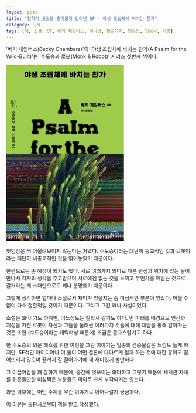 ```yaml
---
layout: post
title: "철학적 고찰을 흥미롭게 담아낸 SF - 야생 조립체에 바치는 찬가"
category: 도서
tags: [책, 소설, SF, 베키 체임버스, 이나경, 황금가지, 민음인, 민음사, 서평]
---
```


'베키 체임버스(Becky Chambers)'의
'야생 조립체에 바치는 찬가(A Psalm for the Wild-Built)'는
'수도승과 로봇(Monk & Robot)' 시리즈 첫번째 책이다.

![표지](/images/book/monk-and-robot-1-a-psalm-for-the-wild-built-book.jpg)

첫인상은 썩 어울려보이지 않는다는 거였다.
수도승이라는 대단히 종교적인 것과
로봇이라는 대단히 비종교적인 것을 엮어놓았기 때문이다.

한편으로는 좀 예상이 되기도 했다.
서로 여러가지 의미로 다른 관점과 위치에 있는 둘이 만나서
각자의 생각을 주고받으며
서로에겐 없는 것을 느끼고 무언가를 깨닫는 것으로 갈거라는 게
소재만으로도 꽤나 분명했기 때문이다.

그렇게 생각하면 얼마나 소설로서 재미가 있을지는 좀 미심쩍인 부분이 있었다.
어쩔 수 없이 다소 철할적일 것이기 때문이다.
그리고 그건 꽤나 사실이었다.

소설은 SF이기도 하지만, 어느정도는 철학서 같기도 하다.
먼 미래를 배경으로 인간과 지성을 가진 로봇이
자신과 그들을 둘러싼 여러가지 것들에 대해 대담을 통해 알아가는 것은
또한 (수도승이라는 캐릭터성 때문에) 조금은 종교스럽기도 하다.

한 수도승의 의문 해소를 위한 여정을 그린 이야기는
일종의 간증물같은 느낌도 들게 하지만,
SF적인 아이디어나 이 둘이 어떤 결론에 다다르게 될까 하는 것에 대한 흥미도 떨어뜨리지 않으며
끝까지 잘 끌어가기에 꽤 재미있게 볼만하다.

그 이끌어감을 꽤 잘하기 때문에,
중간에 엿보이는 의아하고 그렇기 때문에 세계관 자체를 뒤흔들만한 미심쩍은 부분들도
의외로 크게 부각되지는 않는다.

<!--
로봇이 지성이 있음을 호소하자 그것을 인정하고 그들의 의사를 인간들이 존중했다는 전제 자체가 그렇다.
인간이 그런 정도라도 이기적이지 않고 공존할 수 있는 존재였다면
인간이 겪는 또 겪을 것이라 예상되는 대부분의 문제들은 애초에 일어나지도 않거나 완만한 해결책을 충분히 찾을 수 있는 정도로 약할 것이다.
-->

과연 이후에는 어떤 주제를 무슨 이야기로 이어나갈지 궁금하다.



<div class="im im-info">
이 리뷰는 출판사로부터 책을 받고 작성했다.
</div>
